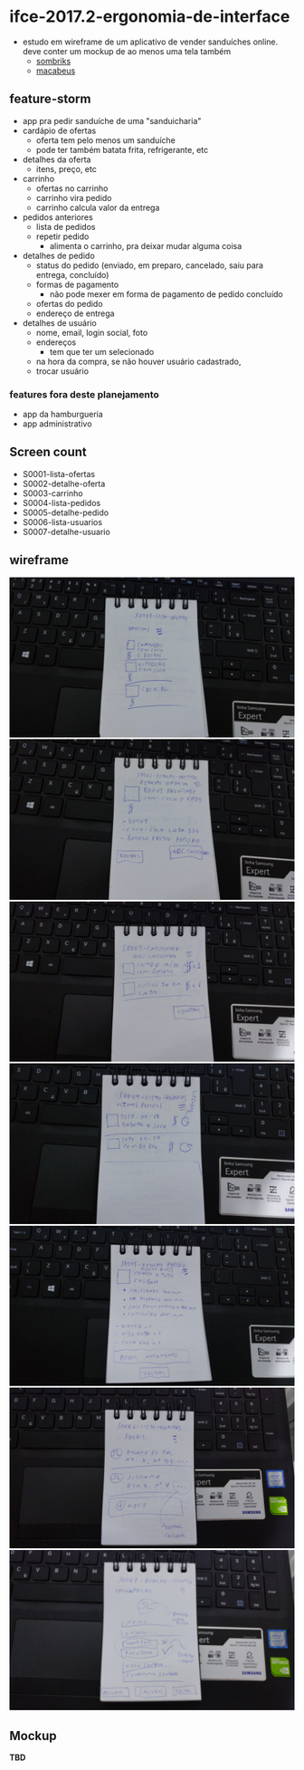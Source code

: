 # ifce-2017.2-ergonomia-de-interface

- estudo em wireframe de um aplicativo de vender sanduíches online. deve conter um mockup de ao menos uma tela também
  - [sombriks](https://github.com/sombriks)
  - [macabeus](https://github.com/macabeus)

## feature-storm

- app pra pedir sanduíche de uma "sanduicharia"
- cardápio de ofertas
  - oferta tem pelo menos um sanduíche 
  - pode ter também batata frita, refrigerante, etc
- detalhes da oferta
  - itens, preço, etc
- carrinho
  - ofertas no carrinho
  - carrinho vira pedido
  - carrinho calcula valor da entrega
- pedidos anteriores
  - lista de pedidos
  - repetir pedido
    - alimenta o carrinho, pra deixar mudar alguma coisa
- detalhes de pedido
  - status do pedido (enviado, em preparo, cancelado, saiu para entrega, concluído)
  - formas de pagamento
    - não pode mexer em forma de pagamento de pedido concluído
  - ofertas do pedido
  - endereço de entrega
- detalhes de usuário
  - nome, email, login social, foto 
  - endereços
    - tem que ter um selecionado
  - na hora da compra, se não houver usuário cadastrado, 
  - trocar usuário

### features fora deste planejamento

- app da hamburgueria
- app administrativo

## Screen count

- S0001-lista-ofertas
- S0002-detalhe-oferta
- S0003-carrinho
- S0004-lista-pedidos
- S0005-detalhe-pedido
- S0006-lista-usuarios
- S0007-detalhe-usuario

## wireframe

![s0001](imgs/s0001.jpg)
![s0002](imgs/s0002.jpg)
![s0003](imgs/s0003.jpg)
![s0004](imgs/s0004.jpg)
![s0005](imgs/s0005.jpg)
![s0006](imgs/s0006.jpg)
![s0007](imgs/s0007.jpg)

## Mockup

**TBD**